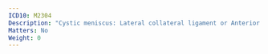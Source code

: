 ```yaml
---
ICD10: M2304
Description: "Cystic meniscus: Lateral collateral ligament or Anterior horn of lateral meniscus"
Matters: No
Weight: 0
---
```


